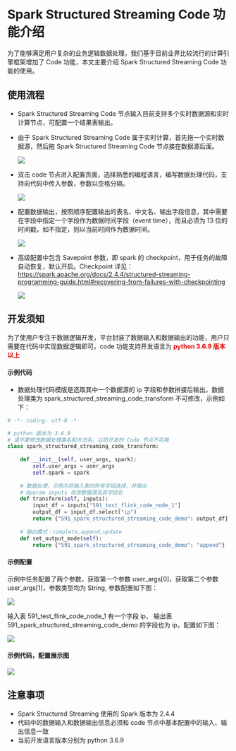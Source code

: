 # Spark Structured Streaming Code 功能介绍
为了能够满足用户复杂的业务逻辑数据处理，我们基于目前业界比较流行的计算引擎框架增加了 Code 功能，本文主要介绍 Spark Structured Streaming Code 功能的使用。

## 使用流程
- Spark Structured Streaming Code 节点输入目前支持多个实时数据源和实时计算节点，可配置一个结果表输出。
- 由于 Spark Structured Streaming Code 属于实时计算，首先拖一个实时数据源，然后拖 Spark Structured Streaming Code 节点接在数据源后面。

  ![](../../../assets/dataflow/code/spark_structured_streaming_code/spark_structured_streaming_code1.png)

- 双击 code 节点进入配置页面，选择熟悉的编程语言，编写数据处理代码，支持向代码中传入参数，参数以空格分隔。

  ![](../../../assets/dataflow/code/spark_structured_streaming_code/spark_structured_streaming_code2.png)
    
- 配置数据输出，按照顺序配置输出的表名、中文名、输出字段信息，其中需要在字段中指定一个字段作为数据时间字段（event time），而且必须为 13 位的时间戳，如不指定，则以当前时间作为数据时间。

  ![](../../../assets/dataflow/code/spark_structured_streaming_code/spark_structured_streaming_code3.png)
  
- 高级配置中包含 Savepoint 参数，即 spark 的 checkpoint，用于任务的故障自动恢复，默认开启。Checkpoint 详见：https://spark.apache.org/docs/2.4.4/structured-streaming-programming-guide.html#recovering-from-failures-with-checkpointing

  ![](../../../assets/dataflow/code/spark_structured_streaming_code/spark_structured_streaming_code4.png)

## 开发须知
为了使用户专注于数据逻辑开发，平台封装了数据输入和数据输出的功能，用户只需要在代码中实现数据逻辑即可。code 功能支持开发语言为 <font color="#dd0000">**python 3.6.9 版本以上**</font>

#### 示例代码

- 数据处理代码模版是选取其中一个数据源的 ip 字段和参数拼接后输出。数据处理类为 spark_structured_streaming_code_transform 不可修改，示例如下：

```python
# -*- coding: utf-8 -*-

# python 版本为 3.6.9
# 请不要修改数据处理类名和方法名，以防开发的 Code 节点不可用
class spark_structured_streaming_code_transform:
    
    def __init__(self, user_args, spark):
        self.user_args = user_args
        self.spark = spark
    
    # 数据处理，示例为将输入表的所有字段选择，并输出
    # @param inputs 存放数据源及其字段名
    def transform(self, inputs):
        input_df = inputs["591_test_flink_code_node_1"]
        output_df = input_df.select("ip") 
        return {"591_spark_structured_streaming_code_demo": output_df}
    
    # 输出模式：complete,append,update
    def set_output_mode(self):
        return {"591_spark_structured_streaming_code_demo": "append"}

```

#### 示例配置

示例中任务配置了两个参数，获取第一个参数 user_args[0]，获取第二个参数 user_args[1]，参数类型均为 String, 参数配置如下图：

![](../../../assets/dataflow/code/spark_structured_streaming_code/spark_structured_streaming_code_args.png)

输入表 591_test_flink_code_node_1 有一个字段 ip， 输出表 591_spark_structured_streaming_code_demo 的字段也为 ip，配置如下图：

![](../../../assets/dataflow/code/spark_structured_streaming_code/spark_structured_streaming_code5.png)



#### 示例代码，配置展示图

![](../../../assets/dataflow/code/spark_structured_streaming_code/spark_structured_streaming_code6.png)



## 注意事项
- Spark Structured Streaming 使用的 Spark 版本为 2.4.4
- 代码中的数据输入和数据输出信息必须和 code 节点中基本配置中的输入、输出信息一致
- 当前开发语言版本分别为 python 3.6.9
